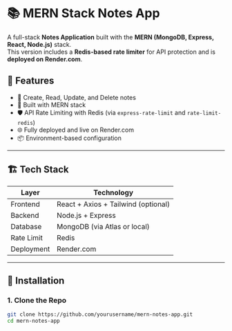# 📚 MERN Stack Notes App

A full-stack **Notes Application** built with the **MERN (MongoDB, Express, React, Node.js)** stack.  
This version includes a **Redis-based rate limiter** for API protection and is **deployed on Render.com**.

## 🚀 Features

- 🧾 Create, Read, Update, and Delete notes
- 🧠 Built with MERN stack
- 🛡️ API Rate Limiting with Redis (via `express-rate-limit` and `rate-limit-redis`)
- 🌐 Fully deployed and live on Render.com
- 📦 Environment-based configuration

---

## 🏗️ Tech Stack

| Layer        | Technology       |
|--------------|------------------|
| Frontend     | React + Axios + Tailwind (optional) |
| Backend      | Node.js + Express |
| Database     | MongoDB (via Atlas or local) |
| Rate Limit | Redis |
| Deployment   | Render.com |

---

## 🧰 Installation

### 1. Clone the Repo

```bash
git clone https://github.com/yourusername/mern-notes-app.git
cd mern-notes-app
